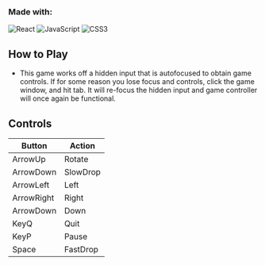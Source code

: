 ### Made with:
![React](https://img.shields.io/badge/react-%2320232a.svg?style=for-the-badge&logo=react&logoColor=%2361DAFB)
![JavaScript](https://img.shields.io/badge/javascript-%23323330.svg?style=for-the-badge&logo=javascript&logoColor=%23F7DF1E)
![CSS3](https://img.shields.io/badge/css3-%231572B6.svg?style=for-the-badge&logo=css3&logoColor=white)

## How to Play
- This game works off a hidden input that is autofocused to obtain game controls. If for some reason you lose focus and controls, click the game window, and hit tab. It will re-focus the hidden input and game controller will once again be functional.

## Controls
| Button  | Action |
| ------------- | ------------- |
| ArrowUp  | Rotate  |
| ArrowDown  | SlowDrop  |
| ArrowLeft  | Left  |
| ArrowRight  | Right  |
| ArrowDown  | Down  |
| KeyQ  | Quit  |
| KeyP  | Pause  |
| Space  | FastDrop  |
